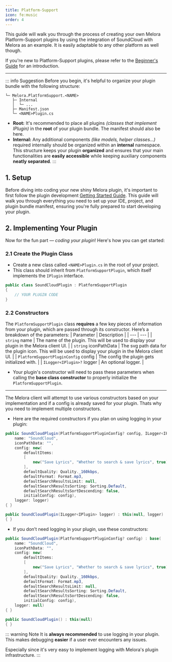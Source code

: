```yaml
---
title: Platform-Support
icon: fe:music
order: 4
---
```


This guide will walk you through the process of creating your own Melora Platform-Support plugins by using the integration of SoundCloud with Melora as an example.
It is easily adaptable to any other platform as well though.

If you're new to Platform-Support plugins, please refer to the [Beginner's Guide](/Melora/guide/platform-support.html) for an introduction.

---
::: info Suggestion
Before you begin, it's helpful to organize your plugin bundle with the following structure:
```
└─ Melora.PlatformSupport.<NAME>
   ├─ Internal
   │  └─ ...
   ├─ Manifest.json
   └─ <NAME>Plugin.cs
```
- **Root:** It's recommended to place all plugins *(classes that implement IPlugin)* in the **root** of your plugin bundle. The manifest should also be here.
- **Internal:** Any additional components *(like models, helper classes...)* required internally should be organized within an **internal** namespace.
This structure keeps your plugin **organized** and ensures that your main functionalities are **easily accessible** while keeping auxiliary components **neatly separated**.
:::


## 1. Setup
Before diving into coding your new shiny Melora plugin, it's important to first follow the plugin development [Getting Started Guide](/Melora/plugin-development/getting-started.html). This guide will walk you through everything you need to set up your IDE, project, and plugin bundle manifest, ensuring you're fully prepared to start developing your plugin.

## 2. Implementing Your Plugin
Now for the fun part *— coding your plugin*! Here's how you can get started:

### 2.1 Create the Plugin Class
- Create a new class called `<NAME>Plugin.cs` in the root of your project.
- This class should inherit from `PlatformSupportPlugin`, which itself implements the `IPlugin` interface.
```cs
public class SoundCloudPlugin : PlatformSupportPlugin
{
    // YOUR PLUGIN CODE
}
```

### 2.2 Constructors
The `PlatformSupportPlugin` class **requires** a few key pieces of information from your plugin, which are passed through its constructor. Here’s a breakdown of the parameters:
| Parameter | Description |
| --- | --- |
| `string` name | The name of the plugin. This will be used to display your plugin in the Melora client UI. |
| `string` iconPathData | The svg path data for the plugin icon. This will be used to display your plugin in the Melora client UI. |
| `PlatformSupportPluginConfig` config | The config the plugin gets initialized with. |
| `ILogger<IPlugin>?` logger | An optional logger. |

- Your plugin's constructor will need to pass these parameters when calling the **base class constructor** to properly initialize the `PlatformSupportPlugin`.

---

The Melora client will attempt to use various constructors based on your implementation and if a config is already saved for your plugin. Thats why you need to implement multiple constructors.

- Here are the required constructors if you plan on using logging in your plugin:
```cs
public SoundCloudPlugin(PlatformSupportPluginConfig? config, ILogger<IPlugin> logger) : base(
    name: "SoundCloud",
    iconPathData: "",
    config: new(
        defaultItems:
        [
            new("Save Lyrics", "Whether to search & save lyrics", true),
        ],
        defaultQuality: Quality._160kbps,
        defaultFormat: Format.mp3,
        defaultSearchResultsLimit: null,
        defaultSearchResultsSorting: Sorting.Default,
        defaultSearchResultsSortDescending: false,
        initialConfig: config),
    logger: logger)
{ }

public SoundCloudPlugin(ILogger<IPlugin> logger) : this(null, logger)
{ }
```

- If you don’t need logging in your plugin, use these constructors:
```cs
public SoundCloudPlugin(PlatformSupportPluginConfig? config) : base(
    name: "SoundCloud",
    iconPathData: "",
    config: new(
        defaultItems:
        [
            new("Save Lyrics", "Whether to search & save lyrics", true),
        ],
        defaultQuality: Quality._160kbps,
        defaultFormat: Format.mp3,
        defaultSearchResultsLimit: null,
        defaultSearchResultsSorting: Sorting.Default,
        defaultSearchResultsSortDescending: false,
        initialConfig: config),
    logger: null)
{ }

public SoundCloudPlugin() : this(null)
{ }
```
::: warning Note
It is **always recommended** to use logging in your plugin. This makes debugging **easier** if a user ever encounters any issues.

Especially since it's very easy to implement logging with Melora's plugin infrastructure.
::: 
